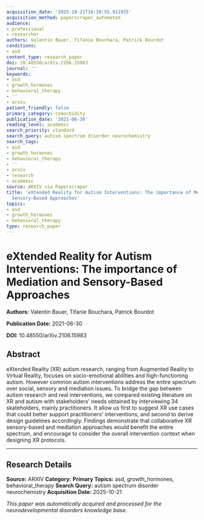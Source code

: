```yaml
---
acquisition_date: '2025-10-21T16:20:55.911935'
acquisition_method: paperscraper_automated
audience:
- professional
- researcher
authors: Valentin Bauer, Tifanie Bouchara, Patrick Bourdot
conditions:
- asd
content_type: research_paper
doi: 10.48550/arXiv.2106.15983
journal: ''
keywords:
- asd
- growth_hormones
- behavioral_therapy
- ''
- arxiv
patient_friendly: false
primary_category: comorbidity
publication_date: '2021-06-30'
reading_level: academic
search_priority: standard
search_query: autism spectrum disorder neurochemistry
search_tags:
- asd
- growth_hormones
- behavioral_therapy
- ''
- arxiv
- research
- academic
source: ARXIV via Paperscraper
title: 'eXtended Reality for Autism Interventions: The importance of Mediation and
  Sensory-Based Approaches'
topics:
- asd
- growth_hormones
- behavioral_therapy
type: research_paper
---
```


# eXtended Reality for Autism Interventions: The importance of Mediation and Sensory-Based Approaches

**Authors:** Valentin Bauer, Tifanie Bouchara, Patrick Bourdot

**Publication Date:** 2021-06-30

**DOI:** 10.48550/arXiv.2106.15983

## Abstract

eXtended Reality (XR) autism research, ranging from Augmented Reality to Virtual Reality, focuses on socio-emotional abilities and high-functioning autism. However common autism interventions address the entire spectrum over social, sensory and mediation issues. To bridge the gap between autism research and real interventions, we compared existing literature on XR and autism with stakeholders' needs obtained by interviewing 34 skateholders, mainly practitioners. It allow us first to suggest XR use cases that could better support practitioners' interventions, and second to derive design guidelines accordingly. Findings demonstrate that collaborative XR sensory-based and mediation approaches would benefit the entire spectrum, and encourage to consider the overall intervention context when designing XR protocols.

---

## Research Details

**Source:** ARXIV
**Category:** 
**Primary Topics:** asd, growth_hormones, behavioral_therapy
**Search Query:** autism spectrum disorder neurochemistry
**Acquisition Date:** 2025-10-21

*This paper was automatically acquired and processed for the neurodevelopmental disorders knowledge base.*
